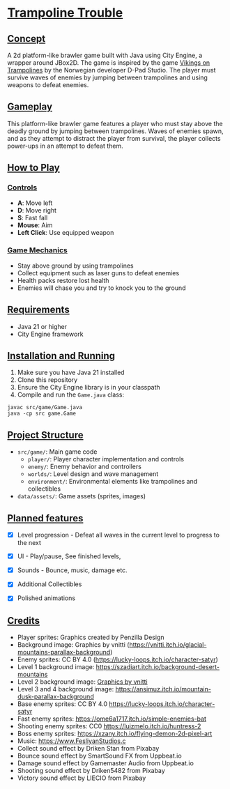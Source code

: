 # <u>Trampoline Trouble</u>

## <u>Concept</u>

A 2d platform-like brawler game built with Java using City Engine, a wrapper around JBox2D. The game is inspired by the game [Vikings on Trampolines](https://store.steampowered.com/app/748810/Vikings_On_Trampolines/) by the Norwegian developer D-Pad Studio. The player must survive waves of enemies by jumping between trampolines and using weapons to defeat enemies.


## <u>Gameplay</u>

This platform-like brawler game features a player who must stay above the deadly ground by jumping between trampolines. Waves of enemies spawn, and as they attempt to distract the player from survival, the player collects power-ups in an attempt to defeat them.


## <u>How to Play</u>

### <u>Controls</u>
- **A**: Move left
- **D**: Move right
- **S**: Fast fall
- **Mouse**: Aim
- **Left Click**: Use equipped weapon

### <u>Game Mechanics</u>
- Stay above ground by using trampolines
- Collect equipment such as laser guns to defeat enemies
- Health packs restore lost health
- Enemies will chase you and try to knock you to the ground

## <u>Requirements</u>
- Java 21 or higher
- City Engine framework

## <u>Installation and Running</u>
1. Make sure you have Java 21 installed
2. Clone this repository
3. Ensure the City Engine library is in your classpath
4. Compile and run the `Game.java` class:
```
javac src/game/Game.java
java -cp src game.Game
```

## <u>Project Structure</u>

- `src/game/`: Main game code
    - `player/`: Player character implementation and controls
    - `enemy/`: Enemy behavior and controllers
    - `worlds/`: Level design and wave management
    - `environment/`: Environmental elements like trampolines and collectibles
- `data/assets/`: Game assets (sprites, images)

## <u>Planned features</u>
- [x] Level progression - Defeat all waves in the current level to progress to the next
- [x] UI - Play/pause, See finished levels, 
- [x] Sounds - Bounce, music, damage etc.
- [x] Additional Collectibles
- [x] Polished animations


## <u>Credits</u>
- Player sprites: Graphics created by Penzilla Design
- Background image: Graphics by vnitti (https://vnitti.itch.io/glacial-mountains-parallax-background)
- Enemy sprites: CC BY 4.0 (https://lucky-loops.itch.io/character-satyr)
- Level 1 background image: https://szadiart.itch.io/background-desert-mountains
- Level 2 background image: [Graphics by vnitti](https://vnitti.itch.io/glacial-mountains-parallax-background)
- Level 3 and 4 background image: https://ansimuz.itch.io/mountain-dusk-parallax-background
- Base enemy sprites: CC BY 4.0 https://lucky-loops.itch.io/character-satyr
- Fast enemy sprites: https://ome6a1717.itch.io/simple-enemies-bat
- Shooting enemy sprites: CC0 https://luizmelo.itch.io/huntress-2
- Boss enemy sprites: https://xzany.itch.io/flying-demon-2d-pixel-art
- Music:  https://www.FesliyanStudios.c
- Collect sound effect by Driken Stan from Pixabay
- Bounce sound effect by SmartSound FX from Uppbeat.io
- Damage sound effect by Gamemaster Audio from Uppbeat.io
- Shooting sound effect by Driken5482 from Pixabay
- Victory sound effect by LIECIO from Pixabay
